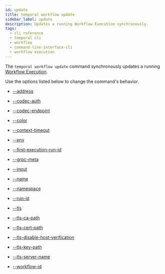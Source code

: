```yaml
---
id: update
title: temporal workflow update
sidebar_label: update
description: Updates a running Workflow Execution synchronously.
tags:
  - cli reference
  - temporal cli
  - workflow
  - command-line-interface-cli
  - workflow execution
---
```


The `temporal workflow update` command synchronously updates a running [Workflow Execution](/concepts/what-is-a-workflow-execution).

Use the options listed below to change the command's behavior.

- [--address](/cli/cmd-options/address)

- [--codec-auth](/cli/cmd-options/codec-auth)

- [--codec-endpoint](/cli/cmd-options/codec-endpoint)

- [--color](/cli/cmd-options/color)

- [--context-timeout](/cli/cmd-options/context-timeout)

- [--env](/cli/cmd-options/env)

- [--first-execution-run-id](/cli/cmd-options/first-execution-run-id)

- [--grpc-meta](/cli/cmd-options/grpc-meta)

- [--input](/cli/cmd-options/input)

- [--name](/cli/cmd-options/name)

- [--namespace](/cli/cmd-options/namespace)

- [--run-id](/cli/cmd-options/run-id)

- [--tls](/cli/cmd-options/tls)

- [--tls-ca-path](/cli/cmd-options/tls-ca-path)

- [--tls-cert-path](/cli/cmd-options/tls-cert-path)

- [--tls-disable-host-verification](/cli/cmd-options/tls-disable-host-verification)

- [--tls-key-path](/cli/cmd-options/tls-key-path)

- [--tls-server-name](/cli/cmd-options/tls-server-name)

- [--workflow-id](/cli/cmd-options/workflow-id)

